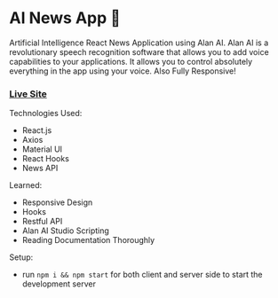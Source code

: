 # AI News App 📰

Artificial Intelligence React News Application using Alan AI. Alan AI is a revolutionary speech recognition software that allows you to add voice capabilities to your applications. It allows you to control absolutely everything in the app using your voice. Also Fully Responsive! 

### [Live Site](https://stupefied-ride-90a95b.netlify.app/)

Technologies Used: 
+ React.js
+ Axios 
+ Material UI
+ React Hooks
+ News API 

Learned: 
+ Responsive Design 
+ Hooks 
+ Restful API 
+ Alan AI Studio Scripting 
+ Reading Documentation Thoroughly 

Setup:
- run ```npm i && npm start``` for both client and server side to start the development server

